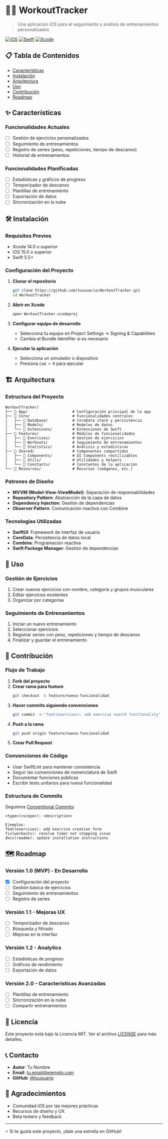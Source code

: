 # 🏋️‍♂️ WorkoutTracker

> Una aplicación iOS para el seguimiento y análisis de entrenamientos personalizados

[![iOS](https://img.shields.io/badge/iOS-15.0+-blue.svg)](https://developer.apple.com/ios/)
[![Swift](https://img.shields.io/badge/Swift-5.5+-orange.svg)](https://swift.org/)
[![Xcode](https://img.shields.io/badge/Xcode-14.0+-blue.svg)](https://developer.apple.com/xcode/)

## 📋 Tabla de Contenidos

- [Características](#-características)
- [Instalación](#-instalación)
- [Arquitectura](#-arquitectura)
- [Uso](#-uso)
- [Contribución](#-contribución)
- [Roadmap](#-roadmap)

## ✨ Características

### Funcionalidades Actuales
- [ ] Gestión de ejercicios personalizados
- [ ] Seguimiento de entrenamientos
- [ ] Registro de series (peso, repeticiones, tiempo de descanso)
- [ ] Historial de entrenamientos

### Funcionalidades Planificadas
- [ ] Estadísticas y gráficos de progreso
- [ ] Temporizador de descanso
- [ ] Plantillas de entrenamiento
- [ ] Exportación de datos
- [ ] Sincronización en la nube

## 🛠 Instalación

### Requisitos Previos
- Xcode 14.0 o superior
- iOS 15.0 o superior
- Swift 5.5+

### Configuración del Proyecto

1. **Clonar el repositorio**
   ```bash
   git clone https://github.com/tuusuario/WorkoutTracker.git
   cd WorkoutTracker
   ```

2. **Abrir en Xcode**
   ```bash
   open WorkoutTracker.xcodeproj
   ```

3. **Configurar equipo de desarrollo**
   - Selecciona tu equipo en Project Settings → Signing & Capabilities
   - Cambia el Bundle Identifier si es necesario

4. **Ejecutar la aplicación**
   - Selecciona un simulador o dispositivo
   - Presiona `Cmd + R` para ejecutar

## 🏗 Arquitectura

### Estructura del Proyecto

```
WorkoutTracker/
├── 📁 App/                    # Configuración principal de la app
├── 📁 Core/                   # Funcionalidades centrales
│   ├── 📁 Database/           # CoreData stack y persistencia
│   ├── 📁 Models/             # Modelos de datos
│   └── 📁 Extensions/         # Extensiones de Swift
├── 📁 Features/               # Módulos de funcionalidades
│   ├── 📁 Exercises/          # Gestión de ejercicios
│   ├── 📁 Workouts/           # Seguimiento de entrenamientos
│   └── 📁 Statistics/         # Análisis y estadísticas
├── 📁 Shared/                 # Componentes compartidos
│   ├── 📁 Components/         # UI Components reutilizables
│   ├── 📁 Utils/              # Utilidades y helpers
│   └── 📁 Constants/          # Constantes de la aplicación
└── 📁 Resources/              # Recursos (imágenes, etc.)
```

### Patrones de Diseño
- **MVVM (Model-View-ViewModel)**: Separación de responsabilidades
- **Repository Pattern**: Abstracción de la capa de datos
- **Dependency Injection**: Gestión de dependencias
- **Observer Pattern**: Comunicación reactiva con Combine

### Tecnologías Utilizadas
- **SwiftUI**: Framework de interfaz de usuario
- **CoreData**: Persistencia de datos local
- **Combine**: Programación reactiva
- **Swift Package Manager**: Gestión de dependencias

## 📱 Uso

### Gestión de Ejercicios
1. Crear nuevos ejercicios con nombre, categoría y grupos musculares
2. Editar ejercicios existentes
3. Organizar por categorías

### Seguimiento de Entrenamientos
1. Iniciar un nuevo entrenamiento
2. Seleccionar ejercicios
3. Registrar series con peso, repeticiones y tiempo de descanso
4. Finalizar y guardar el entrenamiento

## 🤝 Contribución

### Flujo de Trabajo

1. **Fork del proyecto**
2. **Crear rama para feature**
   ```bash
   git checkout -b feature/nueva-funcionalidad
   ```
3. **Hacer commits siguiendo convenciones**
   ```bash
   git commit -m "feat(exercises): add exercise search functionality"
   ```
4. **Push a la rama**
   ```bash
   git push origin feature/nueva-funcionalidad
   ```
5. **Crear Pull Request**

### Convenciones de Código
- Usar SwiftLint para mantener consistencia
- Seguir las convenciones de nomenclatura de Swift
- Documentar funciones públicas
- Escribir tests unitarios para nueva funcionalidad

### Estructura de Commits
Seguimos [Conventional Commits](https://www.conventionalcommits.org/):
```
<type>(<scope>): <description>

Ejemplos:
feat(exercises): add exercise creation form
fix(workouts): resolve timer not stopping issue
docs(readme): update installation instructions
```

## 🗺 Roadmap

### Versión 1.0 (MVP) - En Desarrollo
- [x] Configuración del proyecto
- [ ] Gestión básica de ejercicios
- [ ] Seguimiento de entrenamientos
- [ ] Registro de series

### Versión 1.1 - Mejoras UX
- [ ] Temporizador de descanso
- [ ] Búsqueda y filtrado
- [ ] Mejoras en la interfaz

### Versión 1.2 - Analytics
- [ ] Estadísticas de progreso
- [ ] Gráficos de rendimiento
- [ ] Exportación de datos

### Versión 2.0 - Características Avanzadas
- [ ] Plantillas de entrenamiento
- [ ] Sincronización en la nube
- [ ] Compartir entrenamientos

## 📄 Licencia

Este proyecto está bajo la Licencia MIT. Ver el archivo [LICENSE](LICENSE) para más detalles.

## 📞 Contacto

- **Autor**: Tu Nombre
- **Email**: tu.email@ejemplo.com
- **GitHub**: [@tuusuario](https://github.com/tuusuario)

## 🙏 Agradecimientos

- Comunidad iOS por las mejores prácticas
- Recursos de diseño y UX
- Beta testers y feedback

---

⭐ Si te gusta este proyecto, ¡dale una estrella en GitHub!
